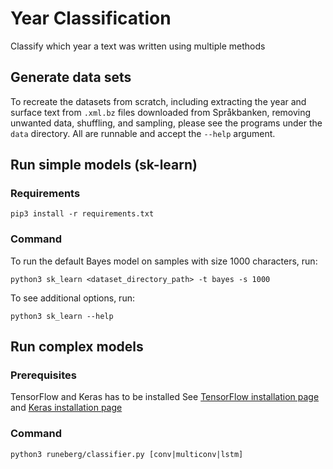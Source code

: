 # Year Classification

Classify which year a text was written using multiple methods

## Generate data sets

To recreate the datasets from scratch, including extracting the year and surface text from ```.xml.bz``` files downloaded from Språkbanken, removing unwanted data, shuffling, and sampling, please see the programs under the ```data``` directory. All are runnable and accept the ```--help``` argument.

## Run simple models (sk-learn)

### Requirements
```pip3 install -r requirements.txt```

### Command
To run the default Bayes model on samples with size 1000 characters, run:

```python3 sk_learn <dataset_directory_path> -t bayes -s 1000```

To see additional options, run:

```python3 sk_learn --help```

## Run complex models

### Prerequisites
TensorFlow and Keras has to be installed
See [TensorFlow installation page](https://www.tensorflow.org/install/) and [Keras installation page](https://keras.io/#installation)

### Command
```python3 runeberg/classifier.py [conv|multiconv|lstm]```
